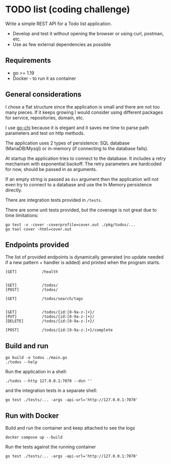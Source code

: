 # TODO list (coding challenge)

Write a simple REST API for a Todo list application. 

- Develop and test it without opening the browser or using curl, postman, etc.
- Use as few external dependencies as possible

## Requirements

- go >= 1.19
- Docker - to run it as container

## General considerations

I chose a flat structure since the application is small and there are not too many pieces. If it keeps growing I would consider using different packages for service, repositories, domain, etc.

I use [go-chi](https://github.com/go-chi/chi) because it is elegant and it saves me time to parse path parameters and test on http methods. 

The application uses 2 types of persistence: SQL database (MariaDB/Mysql) or in-memory (if connecting to the database fails).

At startup the application tries to connect to the database. It includes a retry mechanism with exponential backoff. The retry parameters are hardcoded for now, should be passed in as arguments.

If an empty string is passed as `dsn` argument then the application will not even try to connect to a database and use the In Memory persistence directly.

There are integration tests provided in `/tests`.

There are some unit tests provided, but the coverage is not great due to time limitations:

```shell
go test -v -cover -coverprofile=cover.out ./pkg/todos/...
go tool cover -html=cover.out
```

## Endpoints provided

The list of provided endpoints is dynamically generated (no update needed if a new pattern + handler is added) and printed when the program starts.

```
[GET]           /health


[GET]           /todos/
[POST]          /todos/

[GET]           /todos/search/tags


[GET]           /todos/{id:[0-9a-z-]+}/
[PUT]           /todos/{id:[0-9a-z-]+}/
[DELETE]        /todos/{id:[0-9a-z-]+}/

[POST]          /todos/{id:[0-9a-z-]+}/complete
```


## Build and run

```shell
go build -o todos ./main.go
./todos --help
```

Run the application in a shell:

```shell
./todos --http 127.0.0.1:7070 --dsn ''
```

and the integration tests in a separate shell:

```shell
go test ./tests/... -args -api-url='http://127.0.0.1:7070'
```

## Run with Docker

Build and run the container and keep attached to see the logs

```shell
docker compose up --build
```

Run the tests against the running container

```shell
go test ./tests/... -args -api-url='http://127.0.0.1:7070'
```

